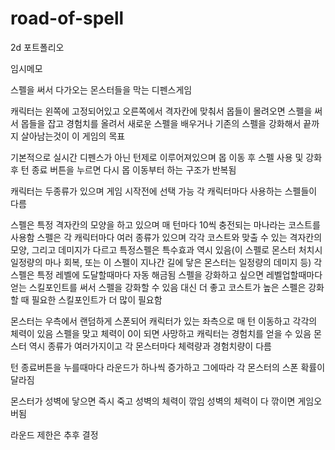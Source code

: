 # road-of-spell
2d 포트폴리오

임시메모

스펠을 써서 다가오는 몬스터들을 막는 디펜스게임

캐릭터는 왼쪽에 고정되어있고 오른쪽에서 격자칸에 맞춰서 몹들이 몰려오면 스펠을 써서 몹들을 잡고 경험치를 올려서 새로운 스펠을 배우거나 기존의 스펠을 강화해서 끝까지 살아남는것이 이 게임의 목표

기본적으로 실시간 디펜스가 아닌 턴제로 이루어져있으며 몹 이동 후 스펠 사용 및 강화 후 턴 종료 버튼을 누르면 다시 몹 이동부터 하는 구조가 반복됨

캐릭터는 두종류가 있으며 게임 시작전에 선택 가능
각 캐릭터마다 사용하는 스펠들이 다름

스펠은 특정 격자칸의 모양을 하고 있으며 매 턴마다 10씩 충전되는 마나라는 코스트를 사용함
스펠은 각 캐릭터마다 여러 종류가 있으며 각각 코스트와 맞출 수 있는 격자칸의 모양, 그리고 데미지가 다르고 특정스펠은 특수효과 역시 있음(이 스펠로 몬스터 처치시 일정량의 마나 회복, 또는 이 스펠이 지나간 길에 닿은 몬스터는 일정량의 데미지 등)
각 스펠은 특정 레벨에 도달할때마다 자동 해금됨
스펠을 강화하고 싶으면 레벨업할때마다 얻는 스킬포인트를 써서 스펠을 강화할 수 있음 대신 더 좋고 코스트가 높은 스펠은 강화할 때 필요한 스킬포인트가 더 많이 필요함

몬스터는 우측에서 랜덤하게 스폰되어 캐릭터가 있는 좌측으로 매 턴 이동하고 각각의 체력이 있음
스펠을 맞고 체력이 0이 되면 사망하고 캐릭터는 경험치를 얻을 수 있음
몬스터 역시 종류가 여러가지이고 각 몬스터마다 체력량과 경험치량이 다름

턴 종료버튼을 누를때마다 라운드가 하나씩 증가하고 그에따라 각 몬스터의 스폰 확률이 달라짐

몬스터가 성벽에 닿으면 즉시 죽고 성벽의 체력이 깎임
성벽의 체력이 다 깎이면 게임오버됨

라운드 제한은 추후 결정

